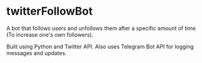 # twitterFollowBot


A bot that follows users and unfollows them after a specific amount of time (To increase one's own followers).

Built using Python and Twitter API. Also uses Telegram Bot API for logging messages and updates.
